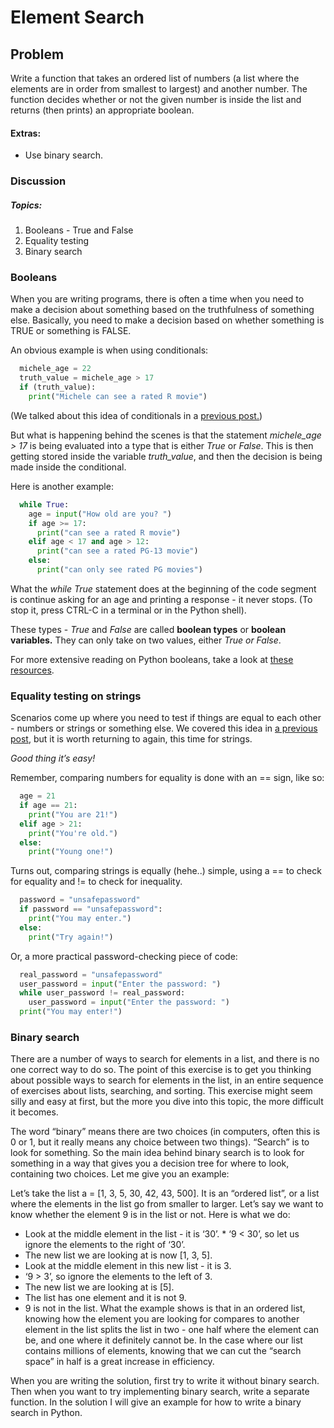 # Element Search 
## Problem

Write a function that takes an ordered list of numbers (a list where the elements are in order from smallest to largest) and another number. The function decides whether or not the given number is inside the list and returns (then prints) an appropriate boolean.

#### Extras:

* Use binary search.
### Discussion

##### Topics:

1. Booleans - True and False
2. Equality testing
3. Binary search
### Booleans

When you are writing programs, there is often a time when you need to make a decision about something based on the truthfulness of something else. Basically, you need to make a decision based on whether something is TRUE or something is FALSE.

An obvious example is when using conditionals:
``` python
  michele_age = 22
  truth_value = michele_age > 17
  if (truth_value):
    print("Michele can see a rated R movie")
  ```  
(We talked about this idea of conditionals in a [previous post.](oddoreven.md))

But what is happening behind the scenes is that the statement _michele_age > 17_ is being evaluated into a type that is either _True_ or _False_. This is then getting stored inside the variable _truth_value_, and then the decision is being made inside the conditional.

Here is another example:
``` python
  while True:
    age = input("How old are you? ")
    if age >= 17: 
      print("can see a rated R movie")
    elif age < 17 and age > 12:
      print("can see a rated PG-13 movie")
    else: 
      print("can only see rated PG movies")
  ```    
What the _while True_ statement does at the beginning of the code segment is continue asking for an age and printing a response - it never stops. (To stop it, press CTRL-C in a terminal or in the Python shell).

These types - _True_ and _False_ are called **boolean types** or **boolean variables.** They can only take on two values, either _True or False_.

For more extensive reading on Python booleans, take a look at [these](http://www.pythonforbeginners.com/basics/boolean) [resources](http://learnpythonthehardway.org/book/ex28.html).

### Equality testing on strings

Scenarios come up where you need to test if things are equal to each other - numbers or strings or something else. We covered this idea in [a previous post](oddoreven.md), but it is worth returning to again, this time for strings.

_Good thing it’s easy!_

Remember, comparing numbers for equality is done with an == sign, like so:
``` python
  age = 21
  if age == 21:
    print("You are 21!")
  elif age > 21:
    print("You're old.")
  else:
    print("Young one!")
  ```  
Turns out, comparing strings is equally (hehe..) simple, using a == to check for equality and != to check for inequality.
``` python
  password = "unsafepassword"
  if password == "unsafepassword":
    print("You may enter.")
  else:
    print("Try again!")
  ```  
Or, a more practical password-checking piece of code:
``` python
  real_password = "unsafepassword"
  user_password = input("Enter the password: ")
  while user_password != real_password:
    user_password = input("Enter the password: ")
  print("You may enter!")
  ```
### Binary search

There are a number of ways to search for elements in a list, and there is no one correct way to do so. The point of this exercise is to get you thinking about possible ways to search for elements in the list, in an entire sequence of exercises about lists, searching, and sorting. This exercise might seem silly and easy at first, but the more you dive into this topic, the more difficult it becomes.

The word “binary” means there are two choices (in computers, often this is 0 or 1, but it really means any choice between two things). “Search” is to look for something. So the main idea behind binary search is to look for something in a way that gives you a decision tree for where to look, containing two choices. Let me give you an example:

Let’s take the list a = [1, 3, 5, 30, 42, 43, 500]. It is an “ordered list”, or a list where the elements in the list go from smaller to larger. Let’s say we want to know whether the element 9 is in the list or not. Here is what we do:

* Look at the middle element in the list - it is ‘30’. * ‘9 < 30’, so let us ignore the elements to the right of ‘30’.
* The new list we are looking at is now [1, 3, 5].
* Look at the middle element in this new list - it is 3.
* ‘9 > 3’, so ignore the elements to the left of 3.
* The new list we are looking at is [5].
* The list has one element and it is not 9.
* 9 is not in the list.
What the example shows is that in an ordered list, knowing how the element you are looking for compares to another element in the list splits the list in two - one half where the element can be, and one where it definitely cannot be. In the case where our list contains millions of elements, knowing that we can cut the “search space” in half is a great increase in efficiency.

When you are writing the solution, first try to write it without binary search. Then when you want to try implementing binary search, write a separate function. In the solution I will give an example for how to write a binary search in Python.